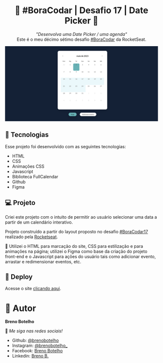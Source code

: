 <h1 align="center"> 👾 #BoraCodar | Desafio 17 | Date Picker 👾 </h1>

<p align="center">
    <i> "Desenvolva uma Date Picker / uma agenda" </i> 
    <br> Este é o meu décimo sétimo desafio <a href="https://boracodar.dev/">#BoraCodar</a> da RocketSeat.
</p>

![..](./print.png)

## 🚀 Tecnologias

Esse projeto foi desenvolvido com as seguintes tecnologias:

- HTML
- CSS
- Animações CSS
- Javascript
- Biblioteca FullCalendar
- Github
- Figma

## 💻 Projeto

Criei este projeto com o intuito de permitir ao usuário selecionar uma data a partir de um calendário interativo. <br>

Projeto construído a partir do layout proposto no desafio [#BoraCodar17](https://www.figma.com/community/file/1233047894822880766/%23boraCodar---Desafio-17?fuid=1204816527795907760) realizado pela [Rocketseat](https://rocketseat.com.br). <br>

📌 Utilizei o HTML para marcação do site, CSS para estilização e para animações na página; utilizei o Figma como base da criação do projeto front-end e o Javascript para ações do usuário tais como adicionar evento, arrastar e redimensionar eventos, etc.

## 📑 Deploy

Acesse o site [clicando aqui](https://brenobotelho.github.io/boracodar/desafio17/).

# 👤 Autor

**Breno Botelho**

👾 _Me siga nas redes sociais!_

- Github: [@brenobotelho](https://github.com/brenobotelho)
- Instagram: [@brenobotelho_](https://instagram.com/@brenobotelho_)
- Facebook: [Breno Botelho](https://facebook.com/BrenooBotelho)
- Linkedin: [Breno B.](https://br.linkedin.com/in/breno-botelho?trk=public_profile_browsemap)
